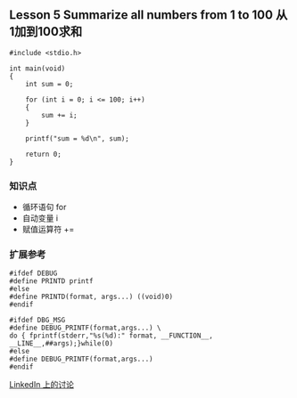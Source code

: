 ## Lesson 5 Summarize all numbers from 1 to 100 从1加到100求和
	#include <stdio.h>

	int main(void)
	{
		int sum = 0;

		for (int i = 0; i <= 100; i++)
		{
			sum += i;
		}

		printf("sum = %d\n", sum);

		return 0;
	}

	
### 知识点
* 循环语句 for
* 自动变量 i
* 赋值运算符 +=

### 扩展参考


	#ifdef DEBUG
	#define PRINTD printf
	#else
	#define PRINTD(format, args...) ((void)0)
	#endif
	
	#ifdef DBG_MSG 
	#define DEBUG_PRINTF(format,args...) \ 
	do { fprintf(stderr,"%s(%d):" format, __FUNCTION__, __LINE__,##args);}while(0) 
	#else 
	#define DEBUG_PRINTF(format,args...) 
	#endif

[LinkedIn 上的讨论](http://www.linkedin.com/groupItem?view=&srchtype=discussedNews&gid=87910&item=182474373&type=member&trk=eml-anet_dig-b-pop_ttl-hdp&ut=3tEjHOeHiH0lw1)